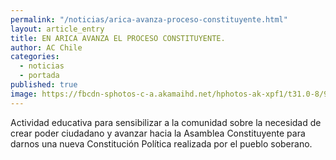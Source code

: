 ```yaml
---
permalink: "/noticias/arica-avanza-proceso-constituyente.html"
layout: article_entry
title: EN ARICA AVANZA EL PROCESO CONSTITUYENTE.
author: AC Chile
categories: 
  - noticias
  - portada
published: true
image: https://fbcdn-sphotos-c-a.akamaihd.net/hphotos-ak-xpf1/t31.0-8/905908_197156823949180_3050000013580006033_o.jpg
---
```


Actividad educativa para sensibilizar a la comunidad sobre la necesidad de crear 
poder ciudadano y avanzar hacia la Asamblea Constituyente para darnos una nueva Constitución Política realizada por el pueblo soberano.
